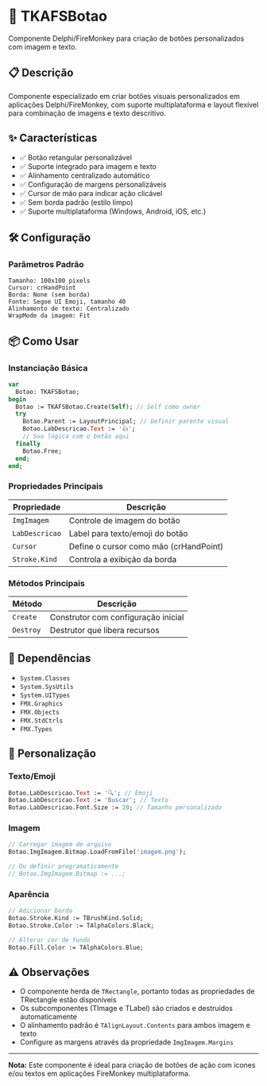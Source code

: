# 🚀 TKAFSBotao

Componente Delphi/FireMonkey para criação de botões personalizados com imagem e texto.

## 📋 Descrição

Componente especializado em criar botões visuais personalizados em aplicações Delphi/FireMonkey, com suporte multiplataforma e layout flexível para combinação de imagens e texto descritivo.

## ✨ Características

- ✅ Botão retangular personalizável
- ✅ Suporte integrado para imagem e texto
- ✅ Alinhamento centralizado automático
- ✅ Configuração de margens personalizáveis
- ✅ Cursor de mão para indicar ação clicável
- ✅ Sem borda padrão (estilo limpo)
- ✅ Suporte multiplataforma (Windows, Android, iOS, etc.)

## 🛠️ Configuração

### Parâmetros Padrão

```
Tamanho: 100x100 pixels
Cursor: crHandPoint
Borda: None (sem borda)
Fonte: Segoe UI Emoji, tamanho 40
Alinhamento de texto: Centralizado
WrapMode da imagem: Fit
```

## 📦 Como Usar

### Instanciação Básica

```pascal
var
  Botao: TKAFSBotao;
begin
  Botao := TKAFSBotao.Create(Self); // Self como owner
  try
    Botao.Parent := LayoutPrincipal; // Definir parente visual
    Botao.LabDescricao.Text := '👍';
    // Sua lógica com o botão aqui
  finally
    Botao.Free;
  end;
end;
```

### Propriedades Principais

| Propriedade | Descrição |
|-------------|-----------|
| `ImgImagem` | Controle de imagem do botão |
| `LabDescricao` | Label para texto/emoji do botão |
| `Cursor` | Define o cursor como mão (crHandPoint) |
| `Stroke.Kind` | Controla a exibição da borda |

### Métodos Principais

| Método | Descrição |
|--------|-----------|
| `Create` | Construtor com configuração inicial |
| `Destroy` | Destrutor que libera recursos |

## 🔧 Dependências

- `System.Classes`
- `System.SysUtils` 
- `System.UITypes`
- `FMX.Graphics`
- `FMX.Objects`
- `FMX.StdCtrls`
- `FMX.Types`

## 🎯 Personalização

### Texto/Emoji
```pascal
Botao.LabDescricao.Text := '🔍'; // Emoji
Botao.LabDescricao.Text := 'Buscar'; // Texto
Botao.LabDescricao.Font.Size := 20; // Tamanho personalizado
```

### Imagem
```pascal
// Carregar imagem de arquivo
Botao.ImgImagem.Bitmap.LoadFromFile('imagem.png');

// Ou definir programaticamente
// Botao.ImgImagem.Bitmap := ...;
```

### Aparência
```pascal
// Adicionar borda
Botao.Stroke.Kind := TBrushKind.Solid;
Botao.Stroke.Color := TAlphaColors.Black;

// Alterar cor de fundo
Botao.Fill.Color := TAlphaColors.Blue;
```

## ⚠️ Observações

- O componente herda de `TRectangle`, portanto todas as propriedades de TRectangle estão disponíveis
- Os subcomponentes (TImage e TLabel) são criados e destruídos automaticamente
- O alinhamento padrão é `TAlignLayout.Contents` para ambos imagem e texto
- Configure as margens através da propriedade `ImgImagem.Margins`

---

**Nota:** Este componente é ideal para criação de botões de ação com ícones e/ou textos em aplicações FireMonkey multiplataforma.
